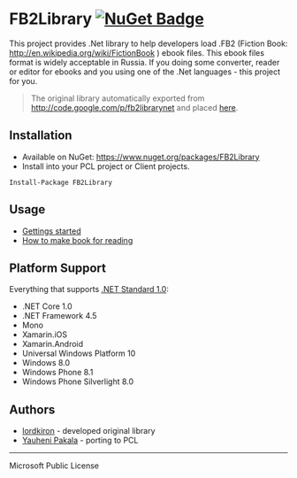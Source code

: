# FB2Library [![NuGet Badge](https://buildstats.info/nuget/FB2Library)](https://www.nuget.org/packages/FB2Library/)

This project provides .Net library to help developers load .FB2 (Fiction Book: http://en.wikipedia.org/wiki/FictionBook ) ebook files. This ebook files format is widely acceptable in Russia. If you doing some converter, reader or editor for ebooks and you using one of the .Net languages - this project for you.

> The original library automatically exported from http://code.google.com/p/fb2librarynet and placed [here](https://github.com/wcoder/FB2Library).

## Installation
* Available on NuGet: https://www.nuget.org/packages/FB2Library 
* Install into your PCL project or Client projects.

```
Install-Package FB2Library
```

## Usage
* [Gettings started](https://github.com/wcoder/FB2Library/wiki/Usage)
* [How to make book for reading](https://github.com/wcoder/FB2Library/wiki/How-to-make-book)

## Platform Support

Everything that supports [.NET Standard 1.0](https://github.com/dotnet/standard/blob/master/docs/versions/netstandard1.0.md):
* .NET Core 1.0
* .NET Framework 4.5
* Mono
* Xamarin.iOS
* Xamarin.Android
* Universal Windows Platform 10
* Windows 8.0
* Windows Phone 8.1
* Windows Phone Silverlight 8.0

## Authors
* [lordkiron](https://code.google.com/u/103776563234380142031/) - developed original library
* [Yauheni Pakala](https://github.com/wcoder) - porting to PCL

---
Microsoft Public License
